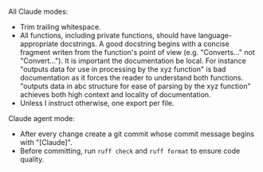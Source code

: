 All Claude modes:

- Trim trailing whitespace.
- All functions, including private functions, should have language-appropriate docstrings. A good docstring begins with a concise fragment writen from the function's point of view (e.g. "Converts..." not "Convert..."). It is important the documentation be local. For instance "outputs data for use in processing by the xyz function" is bad documentation as it forces the reader to understand both functions. "outputs data in abc structure for ease of parsing by the xyz function" achieves both high context and locality of documentation.
- Unless I instruct otherwise, one export per file.

Claude agent mode:

- After every change create a git commit whose commit message begins with "[Claude]".
- Before committing, run `ruff check` and `ruff format` to ensure code quality.

